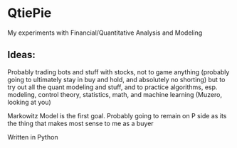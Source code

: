 # QtiePie
My experiments with Financial/Quantitative Analysis and Modeling

## Ideas: 
Probably trading bots and stuff with stocks, not to game anything
(probably going to ultimately stay in buy and hold, and absolutely no shorting)
but to try out all the quant modeling and stuff, and to practice algorithms, esp.
modeling, control theory, statistics, math, and machine learning (Muzero, looking
at you)

Markowitz Model is the first goal. Probably going to remain on P
side as its the thing that makes most sense to me as a buyer

Written in Python
